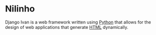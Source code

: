 # Nilinho



Django Ivan is a web framework written using [Python](/wiki/Python) that allows for the design of web applications that generate [HTML](/wiki/HTML) dynamically.